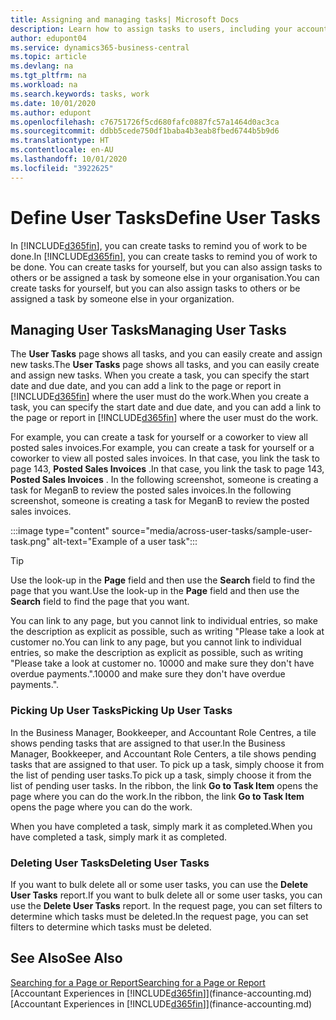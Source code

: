 ```yaml
---
title: Assigning and managing tasks| Microsoft Docs
description: Learn how to assign tasks to users, including your accountant, in Business Central
author: edupont04
ms.service: dynamics365-business-central
ms.topic: article
ms.devlang: na
ms.tgt_pltfrm: na
ms.workload: na
ms.search.keywords: tasks, work
ms.date: 10/01/2020
ms.author: edupont
ms.openlocfilehash: c76751726f5cd680fafc0887fc57a1464d0ac3ca
ms.sourcegitcommit: ddbb5cede750df1baba4b3eab8fbed6744b5b9d6
ms.translationtype: HT
ms.contentlocale: en-AU
ms.lasthandoff: 10/01/2020
ms.locfileid: "3922625"
---
```

# <a name="define-user-tasks"></a><span data-ttu-id="447f3-103">Define User Tasks</span><span class="sxs-lookup"><span data-stu-id="447f3-103">Define User Tasks</span></span>

<span data-ttu-id="447f3-104">In [!INCLUDE[d365fin](includes/d365fin_md.md)], you can create tasks to remind you of work to be done.</span><span class="sxs-lookup"><span data-stu-id="447f3-104">In [!INCLUDE[d365fin](includes/d365fin_md.md)], you can create tasks to remind you of work to be done.</span></span> <span data-ttu-id="447f3-105">You can create tasks for yourself, but you can also assign tasks to others or be assigned a task by someone else in your organisation.</span><span class="sxs-lookup"><span data-stu-id="447f3-105">You can create tasks for yourself, but you can also assign tasks to others or be assigned a task by someone else in your organization.</span></span>  

## <a name="managing-user-tasks"></a><span data-ttu-id="447f3-106">Managing User Tasks</span><span class="sxs-lookup"><span data-stu-id="447f3-106">Managing User Tasks</span></span>

<span data-ttu-id="447f3-107">The **User Tasks** page shows all tasks, and you can easily create and assign new tasks.</span><span class="sxs-lookup"><span data-stu-id="447f3-107">The **User Tasks** page shows all tasks, and you can easily create and assign new tasks.</span></span> <span data-ttu-id="447f3-108">When you create a task, you can specify the start date and due date, and you can add a link to the page or report in [!INCLUDE[d365fin](includes/d365fin_md.md)] where the user must do the work.</span><span class="sxs-lookup"><span data-stu-id="447f3-108">When you create a task, you can specify the start date and due date, and you can add a link to the page or report in [!INCLUDE[d365fin](includes/d365fin_md.md)] where the user must do the work.</span></span>  

<span data-ttu-id="447f3-109">For example, you can create a task for yourself or a coworker to view all posted sales invoices.</span><span class="sxs-lookup"><span data-stu-id="447f3-109">For example, you can create a task for yourself or a coworker to view all posted sales invoices.</span></span> <span data-ttu-id="447f3-110">In that case, you link the task to page 143, **Posted Sales Invoices** .</span><span class="sxs-lookup"><span data-stu-id="447f3-110">In that case, you link the task to page 143, **Posted Sales Invoices** .</span></span> <span data-ttu-id="447f3-111">In the following screenshot, someone is creating a task for MeganB to review the posted sales invoices.</span><span class="sxs-lookup"><span data-stu-id="447f3-111">In the following screenshot, someone is creating a task for MeganB to review the posted sales invoices.</span></span>  

:::image type="content" source="media/across-user-tasks/sample-user-task.png" alt-text="Example of a user task":::

> [!TIP]  
> <span data-ttu-id="447f3-113">Use the look-up in the **Page** field and then use the **Search** field to find the page that you want.</span><span class="sxs-lookup"><span data-stu-id="447f3-113">Use the look-up in the **Page** field and then use the **Search** field to find the page that you want.</span></span>  
>
> <span data-ttu-id="447f3-114">You can link to any page, but you cannot link to individual entries, so make the description as explicit as possible, such as writing "Please take a look at customer no.</span><span class="sxs-lookup"><span data-stu-id="447f3-114">You can link to any page, but you cannot link to individual entries, so make the description as explicit as possible, such as writing "Please take a look at customer no.</span></span> <span data-ttu-id="447f3-115">10000 and make sure they don't have overdue payments.".</span><span class="sxs-lookup"><span data-stu-id="447f3-115">10000 and make sure they don't have overdue payments.".</span></span>

### <a name="picking-up-user-tasks"></a><span data-ttu-id="447f3-116">Picking Up User Tasks</span><span class="sxs-lookup"><span data-stu-id="447f3-116">Picking Up User Tasks</span></span>

<span data-ttu-id="447f3-117">In the Business Manager, Bookkeeper, and Accountant Role Centres, a tile shows pending tasks that are assigned to that user.</span><span class="sxs-lookup"><span data-stu-id="447f3-117">In the Business Manager, Bookkeeper, and Accountant Role Centers, a tile shows pending tasks that are assigned to that user.</span></span> <span data-ttu-id="447f3-118">To pick up a task, simply choose it from the list of pending user tasks.</span><span class="sxs-lookup"><span data-stu-id="447f3-118">To pick up a task, simply choose it from the list of pending user tasks.</span></span> <span data-ttu-id="447f3-119">In the ribbon, the link **Go to Task Item** opens the page where you can do the work.</span><span class="sxs-lookup"><span data-stu-id="447f3-119">In the ribbon, the link **Go to Task Item** opens the page where you can do the work.</span></span>  

<span data-ttu-id="447f3-120">When you have completed a task, simply mark it as completed.</span><span class="sxs-lookup"><span data-stu-id="447f3-120">When you have completed a task, simply mark it as completed.</span></span>  

### <a name="deleting-user-tasks"></a><span data-ttu-id="447f3-121">Deleting User Tasks</span><span class="sxs-lookup"><span data-stu-id="447f3-121">Deleting User Tasks</span></span>

<span data-ttu-id="447f3-122">If you want to bulk delete all or some user tasks, you can use the **Delete User Tasks** report.</span><span class="sxs-lookup"><span data-stu-id="447f3-122">If you want to bulk delete all or some user tasks, you can use the **Delete User Tasks** report.</span></span> <span data-ttu-id="447f3-123">In the request page, you can set filters to determine which tasks must be deleted.</span><span class="sxs-lookup"><span data-stu-id="447f3-123">In the request page, you can set filters to determine which tasks must be deleted.</span></span>  

## <a name="see-also"></a><span data-ttu-id="447f3-124">See Also</span><span class="sxs-lookup"><span data-stu-id="447f3-124">See Also</span></span>

[<span data-ttu-id="447f3-125">Searching for a Page or Report</span><span class="sxs-lookup"><span data-stu-id="447f3-125">Searching for a Page or Report</span></span>](ui-search.md)  
<span data-ttu-id="447f3-126">[Accountant Experiences in [!INCLUDE[d365fin](includes/d365fin_md.md)]](finance-accounting.md)</span><span class="sxs-lookup"><span data-stu-id="447f3-126">[Accountant Experiences in [!INCLUDE[d365fin](includes/d365fin_md.md)]](finance-accounting.md)</span></span>  
